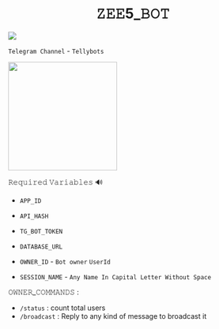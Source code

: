 <h1 align="center">
  <b> 𝚉𝙴𝙴5_𝙱𝙾𝚃 </b>
</h1>


<p align="left"><a href="https://github.com/Tellybots/Zee5-Dl-Bot"><img src="https://github-readme-stats.vercel.app/api/pin?username=Tellybots&show_icons=true&theme=dracula&hide_border=true&repo=Zee5-dl-Bot"></a></p>
  

`Telegram Channel` - `Tellybots`
<p><a href="https://t.me/Tellybots"> <img src="https://img.shields.io/badge/Telegram-Join%20Channel-gold?style=for-the-badge&logo=telegram" width="220""/></a></p>

  
𝚁𝚎𝚚𝚞𝚒𝚛𝚎𝚍 𝚅𝚊𝚛𝚒𝚊𝚋𝚕𝚎𝚜 🔊

* `APP_ID`

* `API_HASH`

* `TG_BOT_TOKEN`

* `DATABASE_URL`

* `OWNER_ID` - `Bot owner` `UserId`

* `SESSION_NAME` - `Any Name In Capital Letter Without Space`
               
𝙾𝚆𝙽𝙴𝚁_𝙲𝙾𝙼𝙼𝙰𝙽𝙳𝚂 :
  
  - `/status` : count total users
  - `/broadcast` : Reply to any kind of message to broadcast it



